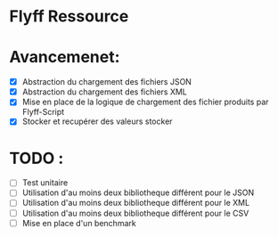 # Flyff Ressource

# Avancemenet:
- [x] Abstraction du chargement des fichiers JSON
- [x] Abstraction du chargement des fichiers XML
- [x] Mise en place de la logique de chargement des fichier produits par Flyff-Script
- [x] Stocker et recupérer des valeurs stocker

# TODO :
- [ ] Test unitaire
- [ ] Utilisation d'au moins deux bibliotheque différent pour le JSON
- [ ] Utilisation d'au moins deux bibliotheque différent pour le XML
- [ ] Utilisation d'au moins deux bibliotheque différent pour le CSV
- [ ] Mise en place d'un benchmark
